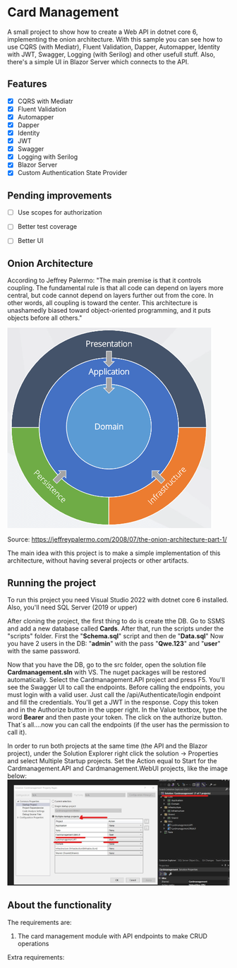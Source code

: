 
# Card Management

A small project to show how to create a Web API in dotnet core 6, implementing the onion architecture.
With this sample you can see how to use CQRS (with Mediatr), Fluent Validation, Dapper, Automapper, Identity with JWT, Swagger, Logging (with Serilog) and other usefull stuff.
Also, there's a simple UI in Blazor Server which connects to the API.

## Features

- [x] CQRS with Mediatr
- [x] Fluent Validation
- [x] Automapper
- [x] Dapper
- [x] Identity
- [x] JWT
- [x] Swagger
- [x] Logging with Serilog
- [x] Blazor Server
- [x] Custom Authentication State Provider
## Pending improvements

- [ ] Use scopes for authorization
- [ ] Better test coverage
- [ ] Better UI


## Onion Architecture

According to Jeffrey Palermo: "The main premise is that it controls coupling. The fundamental rule is that all code can depend on layers more central, but code cannot depend on layers further out from the core. In other words, all coupling is toward the center. This architecture is unashamedly biased toward object-oriented programming, and it puts objects before all others."

![Onion architecure](https://github.com/hgdiaz/CardManagement/blob/main/img/onion.png?raw=true)

Source: https://jeffreypalermo.com/2008/07/the-onion-architecture-part-1/

The main idea with this project is to make a simple implementation of this architecture, without having several projects or other artifacts.


## Running the project
To run this project you need Visual Studio 2022 with dotnet core 6 installed. Also, you'll need SQL Server (2019 or upper)

After cloning the project, the first thing to do is create tthe DB. Go to SSMS and add a new database called **Cards**. After that, run the scripts under the "scripts" folder. First the "**Schema.sql**" script and then de "**Data.sql**"
Now you have 2 users in the DB: "**admin**" with the pass "**Qwe.123**" and "**user**" with the same password.

Now that you have the DB, go to the src folder, open the solution file **Cardmanagement.sln** with VS.
The nuget packages will be restored automatically.
Select the Cardmanagement.API project and press F5. You'll see the Swagger UI to call the endpoints.
Before calling the endpoints, you must login with a valid user.
Just call the /api/Authenticate/login endpoint and fill the credentials. You'll get a JWT in the response. Copy this token and in the Authorize button in the upper right. In the Value textbox, type the word **Bearer** and then paste your token. The click on the authorize button. That´s all....now you can call the endpoints (if the user has the permission to call it).

In order to run both projects at the same time (the API and the Blazor project), under the Solution Explorer right click the solution -> Properties  and select Multiple Startup projects. Set the Action equal to Start for the Cardmanagement.API and Cardmanagement.WebUI projects, like the image below:
![Multiple startup projects](https://github.com/hgdiaz/CardManagement/blob/main/img/Multiple_startup.jpg?raw=true)

## About the functionality
The requirements are:

 1. The card management module with API endpoints to make CRUD operations



Extra requirements:

 